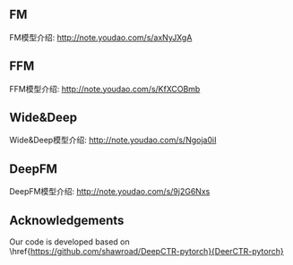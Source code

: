 ## FM
FM模型介绍: http://note.youdao.com/s/axNyJXgA
## FFM
FFM模型介绍: http://note.youdao.com/s/KfXCOBmb
## Wide&Deep
Wide&Deep模型介绍: http://note.youdao.com/s/Ngoja0iI
## DeepFM
DeepFM模型介绍: http://note.youdao.com/s/9j2G6Nxs

## Acknowledgements
Our code is developed based on \href{https://github.com/shawroad/DeepCTR-pytorch}{DeerCTR-pytorch}